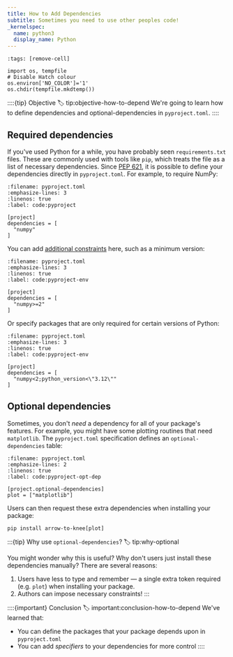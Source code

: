 ```yaml
---
title: How to Add Dependencies
subtitle: Sometimes you need to use other peoples code!
_kernelspec:
  name: python3
  display_name: Python
---
```


```{code-cell} python3
:tags: [remove-cell]

import os, tempfile
# Disable Hatch colour
os.environ['NO_COLOR']='1'
os.chdir(tempfile.mkdtemp())
```

::::{tip} Objective
:label: tip:objective-how-to-depend
We're going to learn how to define dependencies and optional-dependencies in `pyproject.toml`.
::::

## Required dependencies

If you've used Python for a while, you have probably seen `requirements.txt` files. These are commonly used with tools like `pip`, which treats the file as a list of necessary dependencies. Since [PEP 621](https://peps.python.org/pep-0621/#abstract), it is possible to define your dependencies directly in `pyproject.toml`. For example, to require NumPy:

```{code} toml
:filename: pyproject.toml
:emphasize-lines: 3
:linenos: true
:label: code:pyproject

[project]
dependencies = [
  "numpy"
]
```

You can add [additional constraints](xref:ppug#specifications/dependency-specifiers) here, such as a minimum version:

```{code} toml
:filename: pyproject.toml
:emphasize-lines: 3
:linenos: true
:label: code:pyproject-env

[project]
dependencies = [
  "numpy>=2"
]
```

Or specify packages that are only required for certain versions of Python:

```{code} toml
:filename: pyproject.toml
:emphasize-lines: 3
:linenos: true
:label: code:pyproject-env

[project]
dependencies = [
  "numpy<2;python_version<\"3.12\""
]
```

## Optional dependencies

Sometimes, you don't _need_ a dependency for all of your package's features. For example, you might have some plotting routines that need `matplotlib`. The `pyproject.toml` specification defines an `optional-dependencies` table:

```{code} toml
:filename: pyproject.toml
:emphasize-lines: 2
:linenos: true
:label: code:pyproject-opt-dep

[project.optional-dependencies]
plot = ["matplotlib"]
```

Users can then request these extra dependencies when installing your package:

```{code} shell
pip install arrow-to-knee[plot]
```

:::{tip} Why use `optional-dependencies`?
:label: tip:why-optional

You might wonder why this is useful? Why don't users just install these dependencies manually? There are several reasons:

1. Users have less to type and remember — a single extra token required (e.g. `plot`) when installing your package.
2. Authors can impose necessary constraints!
   :::

::::{important} Conclusion
:label: important:conclusion-how-to-depend
We've learned that:

- You can define the packages that your package depends upon in `pyproject.toml`
- You can add _specifiers_ to your dependencies for more control
  ::::
